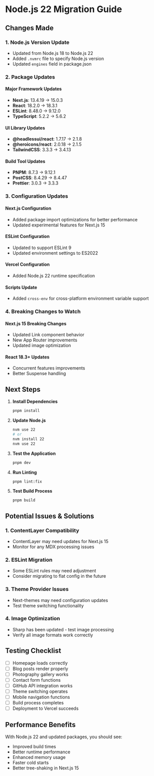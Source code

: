 # Node.js 22 Migration Guide

## Changes Made

### 1. Node.js Version Update

- Updated from Node.js 18 to Node.js 22
- Added `.nvmrc` file to specify Node.js version
- Updated `engines` field in package.json

### 2. Package Updates

#### Major Framework Updates

- **Next.js**: 13.4.19 → 15.0.3
- **React**: 18.2.0 → 18.3.1
- **ESLint**: 8.48.0 → 9.12.0
- **TypeScript**: 5.2.2 → 5.6.2

#### UI Library Updates

- **@headlessui/react**: 1.7.17 → 2.1.8
- **@heroicons/react**: 2.0.18 → 2.1.5
- **TailwindCSS**: 3.3.3 → 3.4.13

#### Build Tool Updates

- **PNPM**: 8.7.3 → 9.12.1
- **PostCSS**: 8.4.29 → 8.4.47
- **Prettier**: 3.0.3 → 3.3.3

### 3. Configuration Updates

#### Next.js Configuration

- Added package import optimizations for better performance
- Updated experimental features for Next.js 15

#### ESLint Configuration

- Updated to support ESLint 9
- Updated environment settings to ES2022

#### Vercel Configuration

- Added Node.js 22 runtime specification

#### Scripts Update

- Added `cross-env` for cross-platform environment variable support

### 4. Breaking Changes to Watch

#### Next.js 15 Breaking Changes

- Updated Link component behavior
- New App Router improvements
- Updated image optimization

#### React 18.3+ Updates

- Concurrent features improvements
- Better Suspense handling

## Next Steps

1. **Install Dependencies**

   ```bash
   pnpm install
   ```

2. **Update Node.js**

   ```bash
   nvm use 22
   # or
   nvm install 22
   nvm use 22
   ```

3. **Test the Application**

   ```bash
   pnpm dev
   ```

4. **Run Linting**

   ```bash
   pnpm lint:fix
   ```

5. **Test Build Process**
   ```bash
   pnpm build
   ```

## Potential Issues & Solutions

### 1. ContentLayer Compatibility

- ContentLayer may need updates for Next.js 15
- Monitor for any MDX processing issues

### 2. ESLint Migration

- Some ESLint rules may need adjustment
- Consider migrating to flat config in the future

### 3. Theme Provider Issues

- Next-themes may need configuration updates
- Test theme switching functionality

### 4. Image Optimization

- Sharp has been updated - test image processing
- Verify all image formats work correctly

## Testing Checklist

- [ ] Homepage loads correctly
- [ ] Blog posts render properly
- [ ] Photography gallery works
- [ ] Contact form functions
- [ ] GitHub API integration works
- [ ] Theme switching operates
- [ ] Mobile navigation functions
- [ ] Build process completes
- [ ] Deployment to Vercel succeeds

## Performance Benefits

With Node.js 22 and updated packages, you should see:

- Improved build times
- Better runtime performance
- Enhanced memory usage
- Faster cold starts
- Better tree-shaking in Next.js 15
